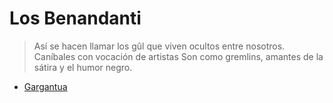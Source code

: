 # Los Benandanti

> Así se hacen llamar los gûl que viven ocultos entre nosotros.
> Caníbales con vocación de artistas
> Son como gremlins, amantes de la sátira y el humor negro.

- [Gargantua](./gargantua.html)
